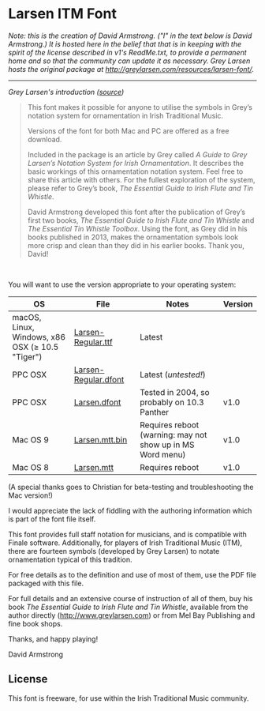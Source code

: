 # Larsen ITM Font

_Note: this is the creation of David Armstrong. ("I" in the text below is David Armstrong.) It is hosted here in the belief that that is in keeping with the spirit of the license described in v1's ReadMe.txt, to provide a permanent home and so that the community can update it as necessary. Grey Larsen hosts the original package at <http://greylarsen.com/resources/larsen-font/>._

---

_Grey Larsen's introduction ([source](http://greylarsen.com/resources/larsen-font/))_

> This font makes it possible for anyone to utilise the symbols in Grey’s notation system for ornamentation in Irish Traditional Music.
>
> Versions of the font for both Mac and PC are offered as a free download.
>
> Included in the package is  an article by Grey called _A Guide to Grey Larsen’s Notation System for Irish Ornamentation_. It describes the basic workings of this ornamentation notation system. Feel free to share this article with others. For the fullest exploration of the system, please refer to Grey’s book, _The Essential Guide to Irish Flute and Tin Whistle_.
>
> David Armstrong developed this font after the publication of Grey’s first two books, _The Essential Guide to Irish Flute and Tin Whistle_ and _The Essential Tin Whistle Toolbox_. Using the font, as Grey did in his books published in 2013, makes the ornamentation symbols look more crisp and clean than they did in his earlier books. Thank you, David!

&nbsp;

You will want to use the version appropriate to your operating system:

OS | File | Notes | Version
---|---|---|---
macOS, <br> Linux, <br> Windows, x86 OSX (≥ 10.5 "Tiger") | [Larsen-Regular.ttf](Larsen-Regular.ttf) | Latest
PPC OSX | [Larsen-Regular.dfont](Larsen-Regular.dfont) | Latest (_untested!_)
PPC OSX | [Larsen.dfont](Larsen.dfont) | Tested in 2004, so probably on 10.3 Panther | v1.0
Mac OS 9 | [Larsen.mtt.bin](Larsen.mtt.bin) | Requires reboot (warning: may not show up in MS Word menu) | v1.0
Mac OS 8 | [Larsen.mtt](Larsen.mtt) | Requires reboot | v1.0

(A special thanks goes to Christian for beta-testing and troubleshooting the Mac version!)

I would appreciate the lack of fiddling with the authoring information which is part of the font file itself.

This font provides full staff notation for musicians, and is compatible with Finale software. Additionally, for players of Irish Traditional Music (ITM), there are fourteen symbols (developed by Grey Larsen) to notate ornamentation typical of this tradition.

For free details as to the definition and use of most of them, use the PDF file packaged with this file.

For full details and an extensive course of instruction of all of them, buy his book _The Essential Guide to Irish Flute and Tin Whistle_, available from the author directly (<http://www.greylarsen.com>) or from Mel Bay Publishing and fine book shops.

Thanks, and happy playing!

David Armstrong

## License

This font is freeware, for use within the Irish Traditional Music community.
